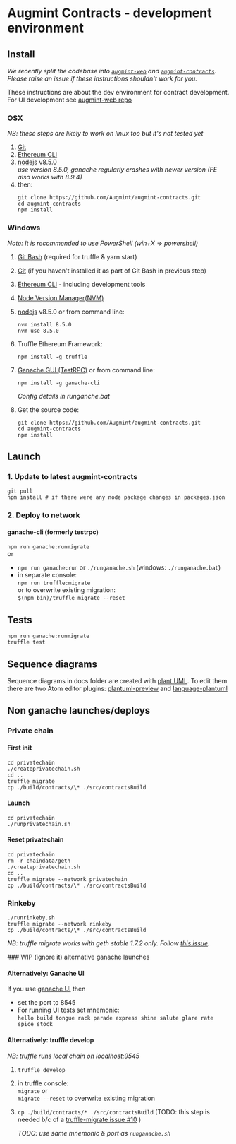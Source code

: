 # Augmint Contracts - development environment

## Install

_We recently split the codebase into [`augmint-web`](https://github.com/Augmint/augmint-web) and [`augmint-contracts`](https://github.com/Augmint/augmint-contracts). Please raise an issue if these instructions shouldn't work for you._

These instructions are about the dev environment for contract development. For UI development see [augmint-web repo](https://github.com/Augmint/augmint-web)

### OSX

_NB: these steps are likely to work on linux too but it's not tested yet_

1. [Git](https://git-scm.com/download)
1. [Ethereum CLI](https://www.ethereum.org/cli)
1. [nodejs](https://nodejs.org/en/download/) v8.5.0  
   _use version 8.5.0, ganache regularly crashes with newer version (FE also works with 8.9.4)_
1. then:
    ```
    git clone https://github.com/Augmint/augmint-contracts.git
    cd augmint-contracts
    npm install
    ```

### Windows

_Note: It is recommended to use PowerShell (win+X => powershell)_

1. [Git Bash](https://git-for-windows.github.io/) (required for truffle & yarn start)
1. [Git](https://git-scm.com/download) (if you haven't installed it as part of Git Bash in previous step)
1. [Ethereum CLI](https://www.ethereum.org/cli) - including development tools
1. [Node Version Manager(NVM)](https://github.com/coreybutler/nvm-windows/releases)
1. [nodejs](https://nodejs.org/en/download/) v8.5.0 or from command line:
   ```
   nvm install 8.5.0
   nvm use 8.5.0
   ```
1. Truffle Ethereum Framework:
   ```
   npm install -g truffle
   ```
1. [Ganache GUI (TestRPC)](http://truffleframework.com/ganache/) or from command line:
   ```
   npm install -g ganache-cli
   ```
   _Config details in runganche.bat_
   
1. Get the source code:
    ```
    git clone https://github.com/Augmint/augmint-contracts.git
    cd augmint-contracts
    npm install
    ```

## Launch

### 1. Update to latest augmint-contracts

```
git pull
npm install # if there were any node package changes in packages.json
```

### 2. Deploy to network

#### ganache-cli (formerly testrpc)

`npm run ganache:runmigrate`  
or

* `npm run ganache:run` or `./runganache.sh` (windows: `./runganache.bat`)
* in separate console:  
  `npm run truffle:migrate`  
  or to overwrite existing migration:  
  `$(npm bin)/truffle migrate --reset`

## Tests

```
npm run ganache:runmigrate
truffle test
```

## Sequence diagrams

Sequence diagrams in docs folder are created with [plant UML](http://plantuml.com/sequence-diagram).
To edit them there are two Atom editor plugins: [plantuml-preview](https://atom.io/packages/plantuml-preview) and [language-plantuml](https://atom.io/packages/language-plantuml)

## Non ganache launches/deploys

### Private chain

#### First init

```
cd privatechain
./createprivatechain.sh
cd ..
truffle migrate
cp ./build/contracts/\* ./src/contractsBuild
```

#### Launch

```
cd privatechain
./runprivatechain.sh
```

#### Reset privatechain

```
cd privatechain
rm -r chaindata/geth
./createprivatechain.sh
cd ..
truffle migrate --network privatechain
cp ./build/contracts/\* ./src/contractsBuild
```

### Rinkeby

```
./runrinkeby.sh
truffle migrate --network rinkeby
cp ./build/contracts/\* ./src/contractsBuild
```

_NB: truffle migrate works with geth stable 1.7.2 only. Follow [this issue](https://github.com/trufflesuite/truffle/issues/721)._

### WIP (ignore it) alternative ganache launches

#### Alternatively: Ganache UI

If you use [ganache UI](http://truffleframework.com/ganache/) then

* set the port to 8545
* For running UI tests set mnemonic:  
  `hello build tongue rack parade express shine salute glare rate spice stock`

#### Alternatively: truffle develop

_NB: truffle runs local chain on localhost:9545_

1. `truffle develop`
1. in truffle console:  
   `migrate` or  
   `migrate --reset` to overwrite existing migration
1. `cp ./build/contracts/* ./src/contractsBuild` (TODO: this step is needed b/c of a [truffle-migrate issue #10](https://github.com/trufflesuite/truffle-migrate/issues/10) )

    _TODO: use same mnemonic & port as `runganache.sh`_
